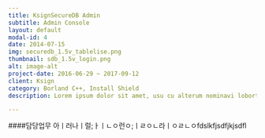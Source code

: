 ```yaml
---
title: KsignSecureDB Admin
subtitle: Admin Console
layout: default
modal-id: 4
date: 2014-07-15
img: securedb_1.5v_tablelise.png
thumbnail: sdb_1.5v_login.png
alt: image-alt
project-date: 2016-06-29 ~ 2017-09-12
client: Ksign
category: Borland C++, Install Shield
description: Lorem ipsum dolor sit amet, usu cu alterum nominavi lobortis. At duo novum diceret. Tantas apeirian vix et, usu sanctus postulant inciderint ut, populo diceret necessitatibus in vim. Cu eum dicam feugiat noluisse.

---
```

####담당업무
아ㅣ러나ㅣ럴;ㅏㅣㄴㅇ런ㅇ;ㅣㄹㅇㄴ라ㅣㅇㄹㄴㅇfdslkfjsdfjkjsdfl